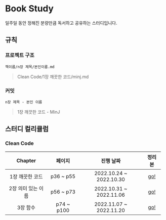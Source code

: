 # Book Study
일주일 동안 정해진 분량만큼 독서하고 공유하는 스터디입니다.
## 규칙
### 프로젝트 구조
`책이름/n장 제목/본인이름.md` 
> Clean Code/1장 깨끗한 코드/minj.md
### 커밋
`n장 제목 - 본인 이름`
> 1장 깨끗한 코드 - MinJ
## 스터디 컬리큘럼 
### Clean Code
| Chapter | 페이지 | 진행 날짜 | 정리본 | 
|:---:|:---:|:---:|:---:|
| 1장 깨끗한 코드 | p36 ~ p55 | 2022.10.24 ~ 2022.10.30 | [go!](https://github.com/m04j00/book-study/tree/main/Clean%20Code/1%EC%9E%A5%20%EA%B9%A8%EB%81%97%ED%95%9C%20%EC%BD%94%EB%93%9C) |
| 2장 의미 있는 이름 | p56 ~ p73 | 2022.10.31 ~ 2022.11.06 | [go!](https://github.com/m04j00/book-study/tree/main/Clean%20Code/2%EC%9E%A5%20%EC%9D%98%EB%AF%B8%EC%9E%88%EB%8A%94%20%EC%9D%B4%EB%A6%84) |
| 3장 함수 | p74 ~ p100 | 2022.11.07 ~ 2022.11.20 | [go!]() |
